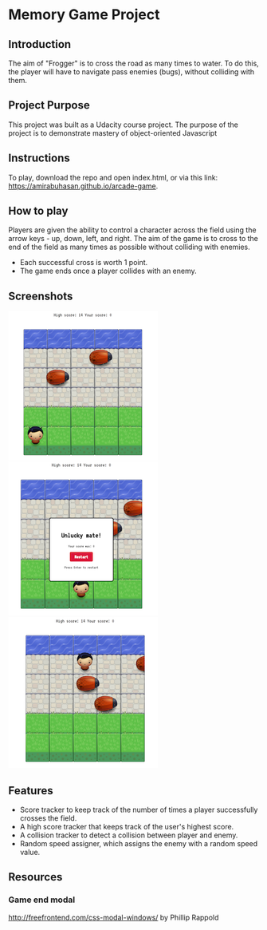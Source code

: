 # Memory Game Project

## Introduction
The aim of "Frogger" is to cross the road as many times to water. To do this, the player will have to navigate pass enemies (bugs), without colliding with them.

## Project Purpose
This project was built as a Udacity course project. The purpose of the project is to demonstrate mastery of object-oriented Javascript

## Instructions
To play, download the repo and open index.html, or via this link: https://amirabuhasan.github.io/arcade-game.

## How to play
Players are given the ability to control a character across the field using the arrow keys - up, down, left, and right. The aim of the game is to cross to the end of the field as many times as possible without colliding with enemies.

* Each successful cross is worth 1 point.
* The game ends once a player collides with an enemy.

## Screenshots
![Alt text](/images/Frogger1.png?raw=true)
![Alt text](/images/Frogger2.png?raw=true)
![Alt text](/images/Frogger3.png?raw=true)

## Features
* Score tracker to keep track of the number of times a player successfully crosses the field.
* A high score tracker that keeps track of the user's highest score.
* A collision tracker to detect a collision between player and enemy.
* Random speed assigner, which assigns the enemy with a random speed value.

## Resources

### Game end modal
http://freefrontend.com/css-modal-windows/ by Phillip Rappold
